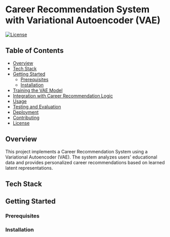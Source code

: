 # Career Recommendation System with Variational Autoencoder (VAE)

[![License](https://img.shields.io/badge/License-MIT-blue.svg)](https://opensource.org/licenses/MIT)

## Table of Contents

- [Overview](#overview)
- [Tech Stack](#tech-stack)
- [Getting Started](#getting-started)
  - [Prerequisites](#prerequisites)
  - [Installation](#installation)
- [Training the VAE Model](#training-the-vae-model)
- [Integration with Career Recommendation Logic](#integration-with-career-recommendation-logic)
- [Usage](#usage)
- [Testing and Evaluation](#testing-and-evaluation)
- [Deployment](#deployment)
- [Contributing](#contributing)
- [License](#license)

## Overview

This project implements a Career Recommendation System using a Variational Autoencoder (VAE). The system analyzes users' educational data and provides personalized career recommendations based on learned latent representations.

## Tech Stack

## Getting Started

### Prerequisites

### Installation
